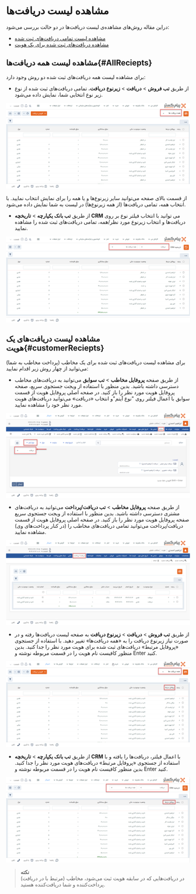 # مشاهده لیست دریافت‌ها
دراین مقاله روش‌های مشاهده‌ی لیست دریافت‌ها در دو حالت بررسی می‌شود:
- [مشاهده لیست تمامی دریافت‌های ثبت شده](#AllReceipts)
- [مشاهده دریافت‌های ثبت شده برای یک هویت](#CustomerReceipts)

## مشاهده لیست همه دریافت‌ها{#AllReciepts}
برای مشاهده لیست همه دریافت‌های ثبت شده دو روش وجود دارد:<br>
- از طریق **تب فروش** > **دریافت** > **زیرنوع دریافت**، تمامی دریافت‌های ثبت شده از نوع زیر نوع انتخابی شما،‌ نمایش داده می‌شود.

![مسیر اول نمایش لیست همه دریافت‌ها](./Images/all-receips-method1_2.8.3.png)

از قسمت بالای صفحه می‌توانید سایر زیرنوع‌ها و یا همه را برای نمایش انتخاب نمایید. با انتخاب همه، تمامی دریافت‌ها (از همه زیرنوع‌ها) در لیست به شما نمایش داده می‌شود.

- از طریق **تب بانک یکپارچه** > **تاریخچه CRM**  می توانید با انتخاب فیلتر نوع  بر روی دریافت‌ها و انتخاب زیرنوع مورد نظر/همه، تمامی دریافت‌های ثبت شده را مشاهده نمایید.

![مسیر دوم نمایش لیست همه دریافت‌ها](./Images/all-receips-method2_2.8.3.png)

## مشاهده لیست دریافت‌های یک هویت{#customerReciepts}
برای مشاهده لیست دریافت‌های ثبت شده برای یک مخاطب (پرداخت مخاطب به شما) می‌توانید از چهار روش زیر اقدام نمایید:<br>
- از طریق صفحه **پروفایل مخاطب** > **تب سوابق** می‌توانید به دریافت‌های مخاطب دسترسی داشته باشید. بدین منظور با استفاده از ویجت جستجوی سریع، صفحه پروفایل هویت مورد نظر را باز کنید. در صفحه اصلی پروفایل هویت از قسمت سوابق با اعمال فیلتر روی "نوع آیتم"و انتخاب «دریافت» می‌توانید دریافت‌های هویت مورد نظر خود را مشاهده نمایید.

![مسیر اول نمایش لیست دریافت‌های یک هویت ](./Images/customer-receipts-method1_2.8.3.png)

- از طریق صفحه **پروفایل مخاطب** > **تب دریافت/پرداخت** می‌توانید به دریافت‌های مشتری دسترسی داشته باشید. بدین منظور با استفاده از ویجت جستجوی سریع صفحه پروفایل هویت مورد نظر را باز کنید. در صفحه اصلی پروفایل هویت از قسمت دریافت/پرداخت می‌توانید تمامی دریافت‌های مخاطب را (در کنار پرداخت‌های وی) مشاهده نمایید.

![مسیر دوم نمایش لیست دریافت‌های یک هویت ](./Images/customer-receipts-method2_2.8.3.png)

- از طریق **تب فروش** > **دریافت** > **زیرنوع دریافت** به صفحه لیست دریافت‌ها رفته و در صورت نیاز زیرنوع دریافت را به «همه دریافت‌ها» تغییر دهید. با استفاده از جستجوی «پروفایل مرتبط» دریافت‌های 
ثبت شده برای هویت مورد نظر را جدا کنید. بدین منظور کافیست نام هویت را در  قسمت مربوطه نوشته و Enter کنید.

![مسیر سوم نمایش لیست دریافت‌های یک هویت](./Images/customer-receipts-method3_2.8.3.png)

- از طریق **تب بانک یکپارچه** > **تاریخچه CRM** با اعمال فیلتر،  دریافت‌ها را یافته  و با استفاده از جستجوی «پروفایل مرتبط» دریافت‌های 
هویت مورد نظر را جدا کنید. بدین منظور کافیست نام هویت را در قسمت مربوطه نوشته و Enter کنید.

![مسیر چهارم نمایش لیست دریافت‌های یک هویت](./Images/customer-receipts-method4_2.8.3.png)

> **نکته**<br>
> در دریافت‌هایی که در سابقه هویت ثبت می‌شود، مخاطب (مرتبط با در دریافت)‌ پرداخت‌کننده و شما دریافت‌کننده هستید.
